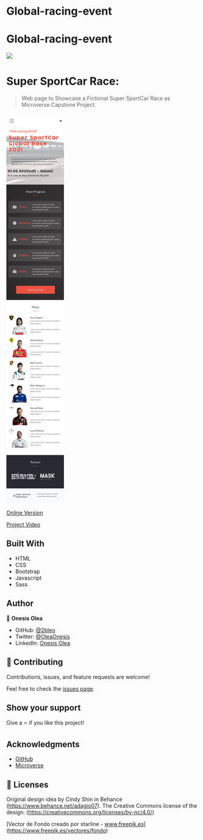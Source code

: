 # Global-racing-event
# Global-racing-event

![](https://img.shields.io/badge/Microverse-blueviolet)

# Super SportCar Race:

> Web page to Showcase a Fictional Super SportCar Race as Microverse Capstone Project.

![screenshot](/Assets/img/screenshot.png)

[Online Version](https://2bleo.github.io/Global-racing-event/)

[Project Video](https://loom.com/share/7851732929c74821b2df87438105838f)


## Built With

- HTML
- CSS
- Bootstrap
- Javascript
- Sass

## Author

👤 **Onesis Olea**

- GitHub: [@2bleo](https://github.com/2bleO)
- Twitter: [@OleaOnesis](https://twitter.com/OleaOnesis)
- LinkedIn: [Onesis Olea](https://www.linkedin.com/in/onesis-olea)

## 🤝 Contributing

Contributions, issues, and feature requests are welcome!

Feel free to check the [issues page](../../issues/).

## Show your support

Give a ⭐️ if you like this project!

## Acknowledgments

* [GitHub](https://www.github.com)
* [Microverse](https://microverse.org)


## 📝 Licenses

Original design idea by Cindy Shin in Behance (https://www.behance.net/adagio07).
The Creative Commons license of the design: (https://creativecommons.org/licenses/by-nc/4.0/)

[Vector de Fondo creado por starline - www.freepik.es] (https://www.freepik.es/vectores/fondo)